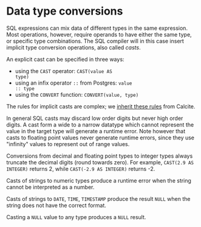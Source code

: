 # Data type conversions

SQL expressions can mix data of different types in the same
expression.  Most operations, however, require operands to have either
the same type, or specific type combinations.  The SQL compiler will
in this case insert implicit type conversion operations, also called
*casts*.

An explicit cast can be specified in three ways:

* using the `CAST` operator: <code>CAST(value AS type)</code>
* using an infix operator <code>::</code> from Postgres:
  <code>value :: type</code>
* using the `CONVERT` function: `CONVERT(value, type)`

The rules for implicit casts are complex; we [inherit these
rules](https://calcite.apache.org/docs/reference.html#conversion-contexts-and-strategies)
from Calcite.

In general SQL casts may discard low order digits but never high order
digits.  A cast form a wide to a narrow datatype which cannot
represent the value in the target type will generate a runtime error.
Note however that casts to floating point values never generate
runtime errors, since they use "infinity" values to represent out of
range values.

Conversions from decimal and floating point types to integer types
always truncate the decimal digits (round towards zero).  For example,
`CAST(2.9 AS INTEGER)` returns 2, while `CAST(-2.9 AS INTEGER)`
returns -2.

Casts of strings to numeric types produce a runtime error when the
string cannot be interpreted as a number.

Casts of strings to `DATE`, `TIME`, `TIMESTAMP` produce the result
`NULL` when the string does not have the correct format.

Casting a `NULL` value to any type produces a `NULL` result.
